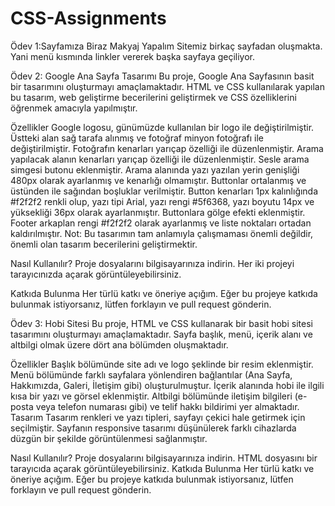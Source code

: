# CSS-Assignments

Ödev 1:Sayfamıza Biraz Makyaj Yapalım
Sitemiz birkaç sayfadan oluşmakta. Yani menü kısmında linkler vererek başka sayfaya geçiliyor.

Ödev 2: Google Ana Sayfa Tasarımı
Bu proje, Google Ana Sayfasının basit bir tasarımını oluşturmayı amaçlamaktadır. HTML ve CSS kullanılarak yapılan bu tasarım, web geliştirme becerilerini geliştirmek ve CSS özelliklerini öğrenmek amacıyla yapılmıştır.

Özellikler
Google logosu, günümüzde kullanılan bir logo ile değiştirilmiştir.
Üstteki alan sağ tarafa alınmış ve fotoğraf minyon fotoğrafı ile değiştirilmiştir. Fotoğrafın kenarları yarıçap özelliği ile düzenlenmiştir.
Arama yapılacak alanın kenarları yarıçap özelliği ile düzenlenmiştir.
Sesle arama simgesi butonu eklenmiştir.
Arama alanında yazı yazılan yerin genişliği 480px olarak ayarlanmış ve kenarlığı olmamıştır.
Buttonlar ortalanmış ve üstünden ile sağından boşluklar verilmiştir. Button kenarları 1px kalınlığında #f2f2f2 renkli olup, yazı tipi Arial, yazı rengi #5f6368, yazı boyutu 14px ve yüksekliği 36px olarak ayarlanmıştır.
Buttonlara gölge efekti eklenmiştir.
Footer arkaplan rengi #f2f2f2 olarak ayarlanmış ve liste noktaları ortadan kaldırılmıştır.
Not: Bu tasarımın tam anlamıyla çalışmaması önemli değildir, önemli olan tasarım becerilerini geliştirmektir.

Nasıl Kullanılır?
Proje dosyalarını bilgisayarınıza indirin.
Her iki projeyi tarayıcınızda açarak görüntüleyebilirsiniz.

Katkıda Bulunma
Her türlü katkı ve öneriye açığım. Eğer bu projeye katkıda bulunmak istiyorsanız, lütfen forklayın ve pull request gönderin.


Ödev 3: Hobi Sitesi
Bu proje, HTML ve CSS kullanarak bir basit hobi sitesi tasarımını oluşturmayı amaçlamaktadır. Sayfa başlık, menü, içerik alanı ve altbilgi olmak üzere dört ana bölümden oluşmaktadır.

Özellikler
Başlık bölümünde site adı ve logo şeklinde bir resim eklenmiştir.
Menü bölümünde farklı sayfalara yönlendiren bağlantılar (Ana Sayfa, Hakkımızda, Galeri, İletişim gibi) oluşturulmuştur.
İçerik alanında hobi ile ilgili kısa bir yazı ve görsel eklenmiştir.
Altbilgi bölümünde iletişim bilgileri (e-posta veya telefon numarası gibi) ve telif hakkı bildirimi yer almaktadır.
Tasarım
Tasarım renkleri ve yazı tipleri, sayfayı çekici hale getirmek için seçilmiştir. Sayfanın responsive tasarımı düşünülerek farklı cihazlarda düzgün bir şekilde görüntülenmesi sağlanmıştır.

Nasıl Kullanılır?
Proje dosyalarını bilgisayarınıza indirin.
HTML dosyasını bir tarayıcıda açarak görüntüleyebilirsiniz.
Katkıda Bulunma
Her türlü katkı ve öneriye açığım. Eğer bu projeye katkıda bulunmak istiyorsanız, lütfen forklayın ve pull request gönderin.

